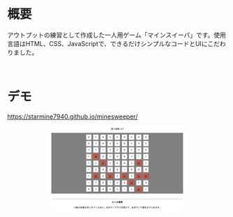 # 概要
アウトプットの練習として作成した一人用ゲーム「マインスイーパ」です。使用言語はHTML、CSS、JavaScriptで、できるだけシンプルなコードとUIにこだわりました。

<br>

# デモ
https://starmine7940.github.io/minesweeper/

<div align="center">
    <img src="demo.jpg" width=60%>
</div>
